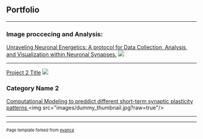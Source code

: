 ## Portfolio

---

### Image proccecing and Analysis:

[Unraveling Neuronal Energetics: A protocol for Data Collection, Analysis, and Visualization within Neuronal Synapses.](https://github.com/camilapulido/Neuron-Energy-Consumption/blob/8c056a62b64110fce80cabc4d166f52beb9cdd9e/README.md#unraveling-neuronal-energetics-a-protocol-for-data-collection-analysis-and-visualization-within-neuronal-synapses)
<img src="images/dummy_thumbnail.jpg?raw=true"/>

---
[Project 2 Title](/pdf/sample_presentation.pdf)
<img src="images/dummy_thumbnail.jpg?raw=true"/>

### Category Name 2
[Computational Modeling to preddict different short-term synaptic plasticity patterns ]([http://example.com/](https://doi.org/10.1085/jgp.201812072))
<img src="images/dummy_thumbnail.jpg?raw=true"/>


---




---
<p style="font-size:11px">Page template forked from <a href="https://github.com/evanca/quick-portfolio">evanca</a></p>
<!-- Remove above link if you don't want to attibute -->
